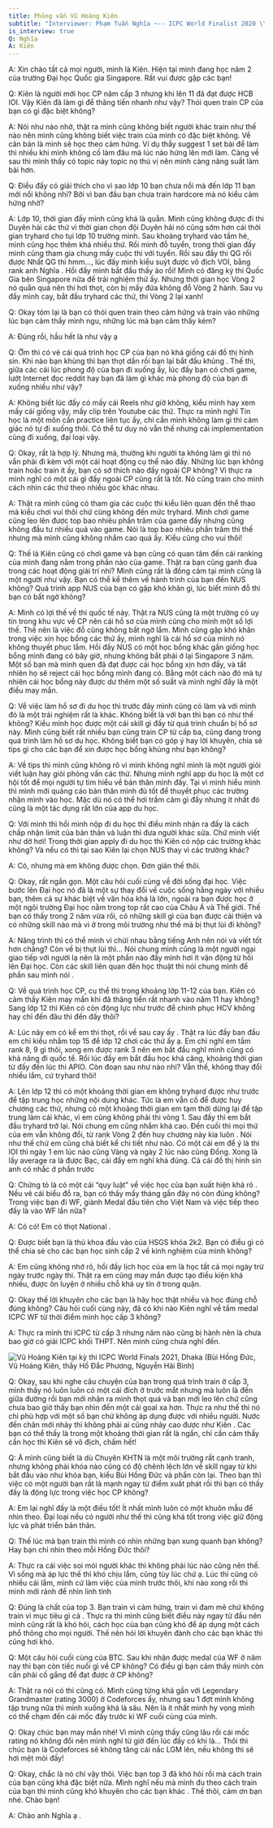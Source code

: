 ```yaml
---
title: Phỏng vấn Vũ Hoàng Kiên
subtitle: "Interviewer: Phạm Tuấn Nghĩa ~-- ICPC World Finalist 2020 \\& 2022"
is_interview: true
Q: Nghĩa
A: Kiên
---
```

A: Xin chào tất cả mọi người, mình là Kiên. Hiện tại mình đang học năm 2 của trường Đại học Quốc gia Singapore. Rất vui được gặp các bạn! 

Q: Kiên là người mới học CP năm cấp 3 nhưng khi lên 11 đã đạt được HCB IOI. Vậy Kiên đã làm gì để thăng tiến nhanh như vậy? Thói quen train CP của bạn có gì đặc biệt không?

A: Nói như nào nhờ, thật ra mình cũng không biết người khác train như thế nào nên mình cũng không biết việc train của mình có đặc biệt không. Về căn bản là mình sẽ học theo cảm hứng. Ví dụ thầy suggest 1 set bài để làm thì nhiều khi mình không cố làm đâu mà lúc nào hứng lên mới làm. Càng về sau thì mình thấy có topic này topic nọ thú vị nên mình càng năng suất làm bài hơn.

Q: Điều đấy có giải thích cho vì sao lớp 10 bạn chưa nổi mà đến lớp 11 bạn mới nổi không nhỉ? Bởi vì ban đầu bạn chưa train hardcore mà nó kiểu cảm hứng nhờ?

A: Lớp 10, thời gian đấy mình cũng khá là quằn. Mình cũng không được đi thi Duyên hải các thứ vì thời gian chọn đội Duyên hải nó cũng sớm hơn cái thời gian tryhard cho tụi lớp 10 trường mình. Sau khoảng tryhard vào tầm hè, mình cũng học thêm khá nhiều thứ. Rồi mình đỗ tuyển, trong thời gian đấy mình cũng tham gia chung mấy cuộc thi với tuyển. Rồi sau đấy thi QG rồi được Nhất QG thì hmm…, lúc đấy mình kiểu suýt được vô địch VOI, bằng rank anh Nghĩa . Hồi đấy mình bắt đầu thấy ảo rồi! Mình có đăng ký thi Quốc Gia bên Singapore nữa để trải nghiệm thử ấy. Nhưng thời gian học Vòng 2 nó quằn quá nên thi hơi thọt, còn bị mấy đứa không đỗ Vòng 2 hành. Sau vụ đấy mình cay, bắt đầu tryhard các thứ, thi Vòng 2 lại xanh!

Q: Okay tóm lại là bạn có thói quen train theo cảm hứng và train vào những lúc bạn cảm thấy mình ngu, những lúc mà bạn cảm thấy kém?

A: Đúng rồi, hầu hết là như vậy ạ 

Q: Ờm thì có vẻ cái quá trình học CP của bạn nó khá giống cái đồ thị hình sin. Khi nào bạn khủng thì bạn thọt dần rồi bạn lại bắt đầu khủng . Thế thì, giữa các cái lúc phong độ của bạn đi xuống ấy, lúc đấy bạn có chơi game, lướt Internet đọc reddit hay bạn đã làm gì khác mà phong độ của bạn đi xuống nhiều như vậy?

A: Không biết lúc đấy có mấy cái Reels như giờ không, kiểu mình hay xem mấy cái giống vậy, mấy clip trên Youtube các thứ. Thực ra mình nghĩ Tin học là một môn cần practice liên tục ấy, chỉ cần mình không làm gì thì cảm giác nó tự đi xuống thôi. Có thể tư duy nó vẫn thế nhưng cái implementation cũng đi xuống, đại loại vậy.

Q: Okay, rất là hợp lý. Nhưng mà, thường khi người ta không làm gì thì nó vẫn phải đi kèm với một cái hoạt động cụ thể nào đấy. Những lúc bạn không train hoặc train ít ấy, bạn có sở thích nào đấy ngoài CP không? Vì thực ra mình nghĩ có một cái gì đấy ngoài CP cũng rất là tốt. Nó cũng train cho mình cách nhìn các thứ theo nhiều góc khác nhau. 

A: Thật ra mình cũng có tham gia các cuộc thi kiểu liên quan đến thể thao mà kiểu chơi vui thôi chứ cũng không đến mức tryhard. Mình chơi game cũng leo lên được top bao nhiêu phần trăm của game đấy nhưng cũng không đầu tư nhiều quá vào game. Nói là top bao nhiêu phần trăm thì thế nhưng mà mình cũng không nhắm cao quá ấy. Kiểu cũng cho vui thôi! 

Q: Thế là Kiên cũng có chơi game và bạn cũng có quan tâm đến cái ranking của mình đang nằm trong phần nào của game. Thật ra bạn cũng ganh đua trong các hoạt động giải trí nhỉ? Mình cũng rất là đồng cảm tại mình cũng là một người như vậy. Bạn có thể kể thêm về hành trình của bạn đến NUS không? Quá trình app NUS của bạn có gặp khó khăn gì, lúc biết mình đỗ thì bạn có bất ngờ không?

A: Mình có lợi thế về thi quốc tế này. Thật ra NUS cũng là một trường có uy tín trong khu vực về CP nên cái hồ sơ của mình cũng cho mình một số lợi thế. Thế nên là việc đỗ cũng không bất ngờ lắm. Mình cũng gặp khó khăn trong việc xin học bổng các thứ ấy, mình nghĩ là cái hồ sơ của mình nó không thuyết phục lắm. Hồi đấy NUS có một học bổng khác gần giống học bổng mình đang có bây giờ, nhưng không bắt phải ở lại Singapore 3 năm. Một số bạn mà mình quen đã đạt được cái học bổng xịn hơn đấy, và tất nhiên họ sẽ reject cái học bổng mình đang có. Bằng một cách nào đó mà tự nhiên cái học bổng này được dư thêm một số suất và mình nghĩ đấy là một điều may mắn. 

Q: Về việc làm hồ sơ đi du học thì trước đây mình cũng có làm và với mình đó là một trải nghiệm rất là khác. Không biết là với bạn thì bạn có như thế không? Kiểu mình học được một cái skill gì đấy từ quá trình chuẩn bị hồ sơ này. Mình cũng biết rất nhiều bạn cũng train CP từ cấp ba, cũng đang trong quá trình làm hồ sơ du học. Không biết bạn có góp ý hay lời khuyên, chia sẻ tips gì cho các bạn để xin được học bổng khủng như bạn không?

A: Về tips thì mình cũng không rõ vì mình không nghĩ mình là một người giỏi viết luận hay giỏi phỏng vấn các thứ. Nhưng mình nghĩ app du học là một cơ hội tốt để mọi người tự tìm hiểu về bản thân mình đấy. Tại vì mình hiểu mình thì mình mới quảng cáo bản thân mình đủ tốt để thuyết phục các trường nhận mình vào học. Mặc dù nó có thể hơi trầm cảm gì đấy nhưng ít nhất đó cũng là một tác dụng rất lớn của app du học. 

Q: Với mình thì hồi mình nộp đi du học thì điều mình nhận ra đấy là cách chấp nhận limit của bản thân và luận thì đưa người khác sửa. Chứ mình viết như dở hơi! Trong thời gian apply đi du học thì Kiên có nộp các trường khác không? Và nếu có thì tại sao Kiên lại chọn NUS thay vì các trường khác?

A: Có, nhưng mà em không được chọn. Đơn giản thế thôi. 

Q: Okay, rất ngắn gọn. Một câu hỏi cuối cùng về đời sống đại học. Việc bước lên Đại học nó đã là một sự thay đổi về cuộc sống hằng ngày với nhiều bạn, thêm cả sự khác biệt về văn hóa khá là lớn, ngoài ra bạn được học ở một ngôi trường Đại học nằm trong top rất cao của Châu Á và Thế giới. Thế bạn có thấy trong 2 năm vừa rồi, có những skill gì của bạn được cải thiện và có những skill nào mà vì ở trong môi trường như thế mà bị thụt lùi đi không?

A: Nâng trình thì có thể mình vì chửi nhau bằng tiếng Anh nên nói và viết tốt hơn chăng?  Còn về bị thụt lùi thì… Nói chung mình cũng là một người ngại giao tiếp với người lạ nên là một phần nào đấy mình hơi ít vận động từ hồi lên Đại học. Còn các skill liên quan đến học thuật thì nói chung mình để phần sau mình nói .

Q: Về quá trình học CP, cụ thể thì trong khoảng lớp 11-12 của bạn. Kiên có cảm thấy Kiên may mắn khi đã thăng tiến rất nhanh vào năm 11 hay không? Sang lớp 12 thì Kiên có còn động lực như trước để chinh phục HCV  không hay chỉ đến đâu thì đến đấy thôi?

A: Lúc nãy em có kể em thi thọt, rồi về sau cay ấy . Thật ra lúc đấy ban đầu em chỉ kiểu nhắm top 15 để lớp 12 chơi các thứ ấy ạ. Em chỉ nghĩ em tầm rank 8, 9 gì thôi, xong em được rank 3 nên em bắt đầu nghĩ mình cũng có khả năng đi quốc tế. Rồi lúc đầy em bắt đầu học khá căng, khoảng thời gian từ đấy đến lúc thi APIO. Còn đoạn sau như nào nhỉ? Vẫn thế, không thay đổi nhiều lắm, cứ tryhard thôi!

A: Lên lớp 12 thì có một khoảng thời gian em không tryhard được như trước để tập trung học những nội dung khác. Tức là em vẫn cố để được huy chương các thứ, nhưng có một khoảng thời gian em tạm thời dừng lại để tập trung làm cái khác, vì em cũng không phải thi vòng 1. Sau đấy thì em bắt đầu tryhard trở lại. Nói chung em cũng nhắm khá cao. Đến cuối thì mọi thứ của em vẫn không đổi, từ rank Vòng 2 đến huy chương này kia luôn . Nói như thế chứ em cũng chả biết kể chi tiết như nào. Có một cái em để ý là thi IOI thì ngày 1 em lúc nào cũng Vàng và ngày 2 lúc nào cũng Đồng. Xong là lấy average ra là được Bạc, cái đấy em nghĩ khá đúng. Cả cái đồ thị hình sin anh có nhắc ở phần trước 

Q: Chứng tỏ là có một cái “quy luật” về việc học của bạn xuất hiện khá rõ . Nếu vẽ cái biểu đồ ra, bạn có thấy mấy tháng gần đây nó còn đúng không? Trong việc bạn đi WF, giành Medal đầu tiên cho Việt Nam và việc tiếp theo đấy là vào WF lần nữa?

A: Có có! Em có thọt National .

Q: Được biết bạn là thủ khoa đầu vào của HSGS khóa 2k2. Bạn có điều gì có thể chia sẻ cho các bạn học sinh cấp 2 về kinh nghiệm của mình không?

A: Em cũng không nhớ rõ, hồi đấy lịch học của em là học tất cả mọi ngày trừ ngày trước ngày thi. Thật ra em cũng may mắn được tạo điều kiện khá nhiều, được ôn luyện ở nhiều chỗ khá uy tín ở trong quận.

Q: Okay thế lời khuyên cho các bạn là hãy học thật nhiều và học đúng chỗ đúng không?  Câu hỏi cuối cùng này, đã có khi nào Kiên nghĩ về tấm medal ICPC WF từ thời điểm mình học cấp 3 không? 

A: Thực ra mình thi ICPC từ cấp 3 nhưng năm nào cũng bị hành nên là chưa bao giờ có giải ICPC khối THPT. Nên mình cũng chưa nghĩ đến.

![Vũ Hoàng Kiên tại kỳ thi ICPC World Finals 2021, Dhaka (Bùi Hồng Đức, Vũ Hoàng Kiên, thầy Hồ Đắc Phương, Nguyễn Hải Bình)](../assets/interviews/vu-hoang-kien.jpg)

Q: Okay, sau khi nghe câu chuyện của bạn trong quá trình train ở cấp 3, mình thấy nó luôn luôn có một cái đích ở trước mắt nhưng mà luôn là đến giữa đường rồi bạn mới nhận ra mình thọt quá và bạn mới leo lên chứ cũng chưa bao giờ thấy bạn nhìn đến một cái goal xa hơn. Thực ra như thế thì nó chỉ phù hợp với một số bạn chứ không áp dụng được với nhiều người. Nước đến chân mới nhảy thì không phải ai cũng nhảy cao được như Kiên . Các bạn có thể thấy là trong một khoảng thời gian rất là ngắn, chỉ cần cảm thấy cần học thì Kiên sẽ vô địch, chấm hết!

Q: À mình cũng biết là dù Chuyên KHTN là một môi trường rất cạnh tranh, nhưng không phải khóa nào cũng có độ chênh lệch lớn về skill ngay từ khi bắt đầu vào như khóa bạn, kiểu Bùi Hồng Đức và phần còn lại. Theo bạn thì việc có một người bạn rất là mạnh ngay từ điểm xuất phát rồi thì bạn có thấy đấy là động lực trong việc học CP không?

A: Em lại nghĩ đấy là một điều tốt! Ít nhất mình luôn có một khuôn mẫu để nhìn theo. Đại loại nếu có người như thế thì cũng khá tốt trong việc giữ động lực và phát triển bản thân.

Q: Thế lúc mà bạn train thì mình có nhìn những bạn xung quanh bạn không? Hay bạn chỉ nhìn theo mỗi Hồng Đức thôi?

A: Thực ra cái việc soi mói người khác thì không phải lúc nào cũng nên thế. Vì sống mà áp lực thế thì khó chịu lắm, cũng tùy lúc chứ ạ. Lúc thi cũng có nhiều cái lắm, mình cứ làm việc của mình trước thôi, khi nào xong rồi thì mình mới rảnh để nhìn linh tinh 

Q: Đúng là chất của top 3. Bạn train vì cảm hứng, train vì đam mê chứ không train vì mục tiêu gì cả . Thực ra thì mình cũng biết điều này ngay từ đầu nên mình cũng rất là khó hỏi, cách học của bạn cũng khó để áp dụng một cách phổ thông cho mọi người. Thế nên hỏi lời khuyên đành cho các bạn khác thì cũng hơi khó.

Q: Một câu hỏi cuối cùng của BTC. Sau khi nhận được medal của WF ở năm nay thì bạn còn tiếc nuối gì về CP không? Có điều gì bạn cảm thấy mình còn cần phải cố gắng để đạt được ở CP không?

A: Thật ra nói có thì cũng có. Mình cũng từng khá gần với Legendary Grandmaster (rating 3000) ở Codeforces ấy, nhưng sau 1 đợt mình không tập trung nữa thì mình xuống khá là sâu. Nên là ít nhất mình hy vọng mình có thể chạm đến cái mốc đấy trước kì WF cuối cùng của mình.

Q: Okay chúc bạn may mắn nhé! Vì mình cũng thấy cũng lâu rồi cái mốc rating nó không đổi nên mình nghĩ từ giờ đến lúc đấy có khi là… Thôi thì chúc bạn là Codeforces sẽ không tăng cái nấc LGM lên, nếu không thì sẽ hơi mệt mỏi đấy!

Q: Okay, chắc là nó chỉ vậy thôi. Việc bạn top 3 đã khó hỏi rồi mà cách train của bạn cũng khá đặc biệt nữa. Mình nghĩ nếu mà mình đu theo cách train của bạn thì mình cũng khó khuyên cho các bạn khác . Thế thôi, cảm ơn bạn nhé. Chào bạn!

A: Chào anh Nghĩa ạ .

